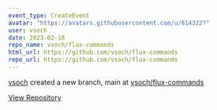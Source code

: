 ```yaml
---
event_type: CreateEvent
avatar: "https://avatars.githubusercontent.com/u/814322?"
user: vsoch
date: 2023-02-18
repo_name: vsoch/flux-commands
html_url: https://github.com/vsoch/flux-commands
repo_url: https://github.com/vsoch/flux-commands
---
```


<a href='https://github.com/vsoch' target='_blank'>vsoch</a> created a new branch, main at <a href='https://github.com/vsoch/flux-commands' target='_blank'>vsoch/flux-commands</a>

<a href='https://github.com/vsoch/flux-commands' target='_blank'>View Repository</a>